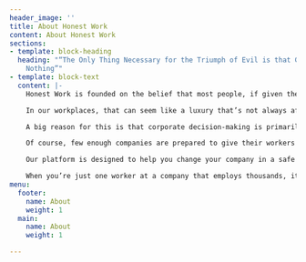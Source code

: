 ```yaml
---
header_image: ''
title: About Honest Work
content: About Honest Work
sections:
- template: block-heading
  heading: "“The Only Thing Necessary for the Triumph of Evil is that Good Men Do
    Nothing”"
- template: block-text
  content: |-
    Honest Work is founded on the belief that most people, if given the choice, would prefer to do the right thing.

    In our workplaces, that can seem like a luxury that’s not always afforded to us. We have to work to live, and it sometimes feels that truly good corporate citizens are few and far between. Particularly if you want to work for big international companies, it can seem difficult to find ones that aren’t contributing to global problems in some way, be it climate change, human rights abuses or tax evasion.

    A big reason for this is that corporate decision-making is primarily set by senior management and shareholders. These groups tend to have an extreme focus on profitability, and are wealthy enough to avoid dealing with the negative consequences of that focus. These companies would likely be run in a more humane way if workers had more of a say.

    Of course, few enough companies are prepared to give their workers that power, and that’s where Honest Work comes in. We want to help you connect with like-minded colleagues at your company to change your workplace for the better and improve the impact it has on the world.

    Our platform is designed to help you change your company in a safe way. First it’s a hub of relevant information and resources around how your company might be contributing to some of the problems in the world today - check out the “What to change” pages \[link\]. If you click on the “Get started” \[link\] button you’ll be able to connect anonymously with other workers at your company and plan how to make change at your company.

    When you’re just one worker at a company that employs thousands, it can seem impossible to change things. But chances are you’re not alone, and together you can make your company, and the world, a better place.
menu:
  footer:
    name: About
    weight: 1
  main:
    name: About
    weight: 1

---
```

